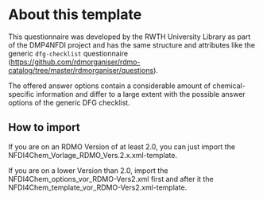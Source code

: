 # About this template
This questionnaire was developed by the RWTH University Library as part of the DMP4NFDI project and has the same structure and attributes like the generic `dfg-checklist` questionnaire (https://github.com/rdmorganiser/rdmo-catalog/tree/master/rdmorganiser/questions).

The offered answer options contain a considerable amount of chemical-specific information and differ to a large extent with the possible answer options of the generic DFG checklist.

## How to import
If you are on an RDMO Version of at least 2.0, you can just import the NFDI4Chem_Vorlage_RDMO_Vers.2.x.xml-template.

If you are on a lower Version than 2.0, import the NFDI4Chem_options_vor_RDMO-Vers2.xml first and after it the NFDI4Chem_template_vor_RDMO-Vers2.xml-template.
